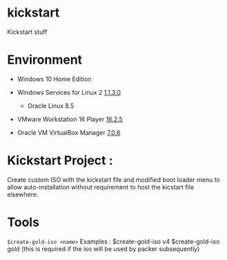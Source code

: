 # kickstart
Kickstart stuff

# Environment
* Windows 10 Home Edition 
* Windows Services for Linux 2 [1.1.3.0](https://learn.microsoft.com/en-us/windows/wsl/install)
  * Oracle Linux 8.5
  
* VMware Workstation 16 Player [16.2.5](https://docs.vmware.com/en/VMware-Workstation-Player-for-Windows/16.0/com.vmware.player.win.using.doc/GUID-B8509247-258C-4B11-8637-5DABACEA4965.html)
* Oracle VM VirtualBox Manager [7.0.6](https://www.virtualbox.org/manual/ch01.html#intro-installing)

# Kickstart Project : 

Create custom ISO with the kickstart file and modified boot loader menu to allow auto-installation without requirement to host the kicstart file elsewhere.

# Tools
``$create-gold-iso <name>``
  Examples : 
  $create-gold-iso v4
  $create-gold-iso gold (this is required if the iso will be used by packer subsequently)

